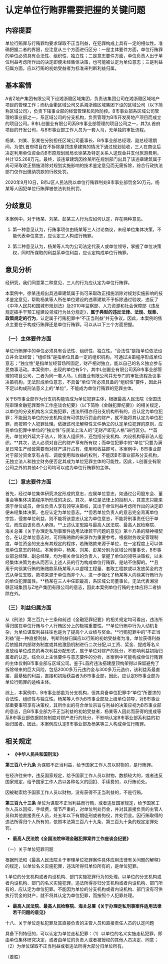 # 认定单位行贿罪需要把握的关键问题

## 内容提要

单位行贿罪与行贿罪均要求谋取不正当利益，在犯罪构成上具有一定的相似性。准确把握二者的界限，应注意从三个方面进行区分：一是主体要件方面，单位行贿罪的单位必须具有合法性、组织性、独立性；二是意志要件方面，单位负责人出于单位利益考虑所作出的决定即便未经集体决策，也可能被认定为单位意志；三是利益归属方面，应以行贿的初始受益者为标准来判断利益归属。

## 基本案情

A省Z地产集团有限公司下设湘浙赣区域集团，负责该集团公司在湘浙赣区域地产项目的管理工作；而杭金衢区域公司又系湘浙赣区域集团下设的区域公司（以下简称区域公司），负责下辖事业部的经营管理和风险防控。B市事业部系区域公司管理的事业部之一，系区域公司的分支机构，负责管理为B市开发房地产项目而成立的项目公司。B市L创置业有限公司系B市事业部管理的项目公司之一，其为L首府项目的开发公司，与B市事业部工作人员为一套人马，无单独的审批流程。

杨某、刘某、彭某在分别担任区域公司董事长、B市事业部总经理、副总经理期间，为使L首府项目在不拆除屋顶违章建筑的情况下通过规划验收，三人在商议后决定利用单位资金向B市原规划局局长徐某及特定关系人送现金并支付旅游费用，共计125.268万元。最终，该违章建筑因徐某所在规划部门出具了该违章建筑属于尚可采取改正措施消除对规划实施影响的技术鉴定意见而无需拆除，综合行政执法部门仅作出缴纳罚款的行政处罚。

2020年9月10日，B市J区人民法院以单位行贿罪判处B市事业部罚金50万元，杨某等人因犯单位行贿罪被依法判处刑罚。

## 分歧意见

本案例中，对于杨某、刘某、彭某三人行为应如何认定，存在两种意见。

1. 第一种意见认为，行贿事项仅由杨某等三人讨论商议，未经单位集体决策，不能代表单位意志，应认定三人构成行贿罪。

2. 第二种意见认为，杨某等人均为公司法定代表人或单位领导，掌握了单位决策权，同时所谋取的利益系单位利益，应认定构成单位行贿罪。

## 意见分析

经研究，我们同意第二种意见，三人的行为应认定为单位行贿罪。

本案例中，徐某违规出具违章建筑属于尚可采取改正措施消除对规划实施影响的技术鉴定意见，帮助杨某等人所在单位建设的违章建筑不予拆除通过验收，违反了《中华人民共和国城市规划法》及2010年监察部、人力资源和社会保障部《违反规定插手干预工程建设领域行为处分规定》，**属于典型的违反法律、法规、规章、政策规定的行为**，认定属于行贿犯罪中“不正当利益”并无争议。因此，本案例的焦点主要在于构成行贿罪还是单位行贿罪。可以从以下三个方面把握。

### （一）主体要件方面

单位行贿罪中的单位必须具有合法性、组织性、独立性。“合法性”是指单位依法设立并合法经营；“组织性”是指单位具备一定的组织机构，可通过决策程序形成单位意志；“独立性”是指单位经营场所固定，财产相对独立，能以自己的名义独立参与民商事活动。本案例中，出现的单位有5个，其中L创置业有限公司系B市事业部管理的项目公司，二者为同一套人马，L创置业有限公司并无专门的审批流程及议事决策机构，无法形成单位意志，不具备“单位”所必须具备的“组织性”要件，因此并不足以构成刑法意义上的“单位”，不能成为单位行贿罪的犯罪主体。

关于B市事业部作为分支机构能否成为单位犯罪主体，根据最高人民法院《全国法院审理金融犯罪案件工作座谈会纪要》（以下简称《金融犯罪纪要》）的相关规定，以单位的分支机构名义实施犯罪，违法所得亦归分支机构所有的，应认定为单位犯罪；不能因为单位的分支机构没有可供执行罚金的财产，就不能将其认定为单位犯罪，而按照个人犯罪处理。依据该司法解释性文件确立的认定单位犯罪的原则，应将单位犯罪中单位的“独立性”与民法上法人的“无财产即无人格”进行区分。**首先，单位的外延大于法人，除法人组织外，还包括分支机构、内设机构等非法人组织。**其次，法人必须对自己的财产享有所有权；而单位犯罪中的“单位”只要为满足日常生产经营需要而对财产进行占有、使用和收益即可。本案例中，B市事业部对于部分资金享有占有、调度使用和收益的权利，不能因B市事业部系分支机构，无独立法人和独立财务便否定其成为单位犯罪主体的可能性。因此，L创置业有限公司之外的其他4个公司均可以成为单位行贿罪的主体。

### （二）意志要件方面

首先，经过单位集体研究决定形成的意志，应属单位意志，如通过公司股东会、董事会等集体决策程序所形成的决议。其次，单位是法律上的拟制人，其意志只能来源于单位成员，单位负责人享有领导决策权，其出于单位利益考虑所作出的决定即便未经集体决策，也应认定为单位意志。**但若单位负责人的意志完全背离单位宗旨，侵害单位利益，则不能将该意志认定为单位意志，不能将刑事责任归于单位，而应由该负责人承担。**上述认定思路与最高人民法院、最高人民检察院、海关总署《关于办理走私刑事案件适用法律若干问题的意见》第十八条的精神相契合。在认定单位意志时，可将贿赂款的来源作为重要参考。根据财务收支管理制度，单位资金的支出有其规定的程序，若贿赂款来源于单位，在一定程度上可以体现单位意志的特征。本案例中，杨某、刘某、彭某分别为区域公司董事长，B市事业部总经理、副总经理，均为相关单位的负责人，掌握了单位的领导决策权，以未经集体决策为由从而否认上述人员的行为构成单位行贿罪，是站不住脚的。**且用于向徐某行贿的贿赂款系杨某等人以虚增工程量、套取工程款或以发放奖金的方式从单位支取，款项来源于单位而非个人，进一步强化了杨某等人向徐某行贿行为的单位犯罪属性。**杨某在三人中任职最高，系区域公司董事长，无法代表湘浙赣区域集团与Z地产集团有限公司的意志，因此本案例单位行贿的主体应将二者排除在外。

### （三）利益归属方面

从《刑法》第三百九十三条和前述《金融犯罪纪要》的相关规定均可看出，违法所得归属在单位行贿与个人行贿区分上的极端重要性。**单位行贿中行为人动机复杂，为单位谋取利益往往也是为了提高个人业绩与奖金。**行贿犯罪中的“不正当利益”是一种直接利益，判断利益归属应以行贿的初始受益者为准，单位获得利益后依据其内部财务制度或其他激励机制进行二次分配,以工资、奖金、提成等名义发放给单位成员的再次利益分配形式，属于单位对财产的处分，不影响利益初始归属者的认定。综合以上主体要件与意志要件的分析，本案例中可能构成单位行贿罪的主体仅剩B市事业部与区域公司。鉴于L首府违法搭建屋顶构架得以保留避免了拆除带来的巨大风险，包括2000多万元违约金与300多万元造价，该利益系最直接、最基础的利益，直接和初始获益者为B市事业部，因此，应认定B市事业部为单位行贿罪的适格主体。

综上，本案例中，B市事业部虽为分支机构，但其具备单位犯罪中“单位”所要求的合法性、组织性与独立性。杨某等人作为B市事业部及上级单位领导，对B市事业部重要事项享有决策权，其所作出的符合单位宗旨与利益的决策应视为B市事业部的意志，且B市事业部为不正当利益的初始受益者，杨某等人因此而获得的提成等系B市事业部依据财务制度对财产进行的处分，不影响认定B市事业部系利益的初始归属者。因此，本案例应认定B市事业部及杨某等三人构成单位行贿罪。

## 相关规定

* **《中华人民共和国刑法》**

**第三百八十九条** 为谋取不正当利益，给予国家工作人员以财物的，是行贿罪。

在经济往来中，违反国家规定，给予国家工作人员以财物，数额较大的，或者违反国家规定，给予国家工作人员以各种名义的回扣、手续费的，以行贿论处。

因被勒索给予国家工作人员以财物，没有获得不正当利益的，不是行贿。

**第三百九十三条** 单位为谋取不正当利益而行贿，或者违反国家规定，给予国家工作人员以回扣、手续费，情节严重的，对单位判处罚金，并对其直接负责的主管人员和其他直接责任人员，处五年以下有期徒刑或者拘役，并处罚金。因行贿取得的违法所得归个人所有的，依照本法第三百八十九条、第三百九十条的规定定罪处罚。

* **最高人民法院《全国法院审理金融犯罪案件工作座谈会纪要》**

（一）关于单位犯罪问题

根据刑法和《最高人民法院关于审理单位犯罪案件具体应用法律有关问题的解释》的规定，以单位名义实施犯罪，违法所得归单位所有的，是单位犯罪。

1.单位的分支机构或者内设机构、部门实施犯罪行为的处理。以单位的分支机构或者内设机构、部门的名义实施犯罪，违法所得亦归分支机构或者内设机构、部门所有的，应认定为单位犯罪。不能因为单位的分支机构或者内设机构、部门没有可供执行罚金的财产，就不将其认定为单位犯罪，而按照个人犯罪处理。

* **最高人民法院、最高人民检察院、海关总署《关于办理走私刑事案件适用法律若干问题的意见》**

十八、关于单位走私犯罪及其直接负责的主管人员和直接责任人员的认定问题

具备下列特征的，可以认定为单位走私犯罪：（1）以单位的名义实施走私犯罪，即由单位集体研究决定，或者由单位的负责人或者被授权的其他人员决定、同意；（2）为单位谋取不正当利益或者违法所得大部分归单位所有。

（姜胜）